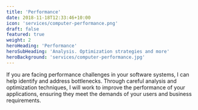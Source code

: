 ```yaml
---
title: 'Performance'
date: 2018-11-18T12:33:46+10:00
icon: 'services/computer-performance.png'
draft: false
featured: true
weight: 2
heroHeading: 'Performance'
heroSubHeading: 'Analysis. Optimization strategies and more'
heroBackground: 'services/computer-performance.jpg'
---
```


If you are facing performance challenges in your software systems, I can help identify and address bottlenecks. Through careful analysis and optimization techniques, I will work to improve the performance of your applications, ensuring they meet the demands of your users and business requirements.